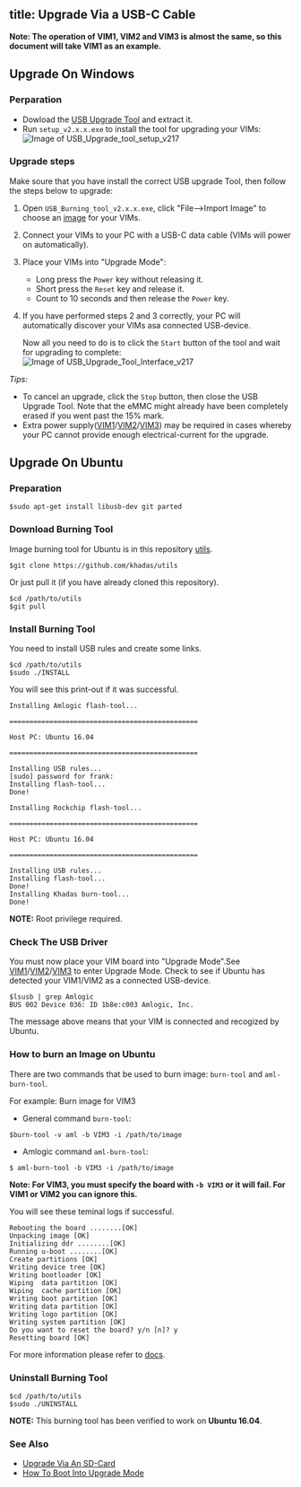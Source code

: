 title: Upgrade Via a USB-C Cable
---

**Note: The operation of VIM1, VIM2 and VIM3 is almost the same, so this document will take VIM1 as an example.**

## Upgrade On Windows
### Perparation
* Dowload the [USB Upgrade Tool](https://dl.khadas.com/Tools/USB_Burning_Tool_v2.2.0.zip) and extract it.
* Run `setup_v2.x.x.exe` to install the tool for upgrading your VIMs:
	![Image of USB_Upgrade_tool_setup_v217](/images/vim1/usb_upgrade_tool_setup_v217.png)

### Upgrade steps
Make soure that you have install the correct USB upgrade Tool, then follow the steps below to upgrade:

1. Open `USB_Burning_tool_v2.x.x.exe`, click "File-->Import Image" to choose an [image](https://dl.khadas.com/Firmware/) for your VIMs.
2. Connect your VIMs to your PC with a USB-C data cable (VIMs will power on automatically).
3. Place your VIMs into "Upgrade Mode":
	* Long press the `Power` key without releasing it.
	* Short press the `Reset` key and release it.
	* Count to 10 seconds and then release the `Power` key.
4. If you have performed steps 2 and 3 correctly, your PC will automatically discover your VIMs asa connected USB-device.

	Now all you need to do is to click the `Start` button of the tool and wait for upgrading to complete:
	![Image of USB_Upgrade_Tool_Interface_v217](/images/vim1/usb_upgrade_tool_interface_v217_en.png)

*Tips:*

* To cancel an upgrade, click the `Stop` button, then close the USB Upgrade Tool. Note that the eMMC might already have been completely erased if you went past the 15% mark.
* Extra power supply([VIM1](/vim1/ExtraPowerInput.html)/[VIM2](/vim2/ExtraPowerInput.html)/[VIM3](/vim3/ExtraPowerInput.html)) may be required in cases whereby your PC cannot provide enough electrical-current for the upgrade.

## Upgrade On Ubuntu
### Preparation
```
$sudo apt-get install libusb-dev git parted
```
### Download Burning Tool
Image burning tool for Ubuntu is in this repository [utils](https://github.com/khadas/utils).
```
$git clone https://github.com/khadas/utils
```
Or just pull it (if you have already cloned this repository).
```
$cd /path/to/utils
$git pull
```
### Install Burning Tool
You need to install USB rules and create some links.
```
$cd /path/to/utils
$sudo ./INSTALL
```
You will see this print-out if it was successful.
```
Installing Amlogic flash-tool...

===============================================

Host PC: Ubuntu 16.04

===============================================

Installing USB rules...
[sudo] password for frank:
Installing flash-tool...
Done!

Installing Rockchip flash-tool...

===============================================

Host PC: Ubuntu 16.04

===============================================

Installing USB rules...
Installing flash-tool...
Done!
Installing Khadas burn-tool...
Done!
```
**NOTE:** Root privilege required.

### Check The USB Driver
You must now place your VIM board into "Upgrade Mode".See [VIM1](/vim1/HowtoBootIntoUpgradeMode.html)/[VIM2](/vim2/HowtoBootIntoUpgradeMode.html)/[VIM3](/vim3/HowtoBootIntoUpgradeMode.html) to enter Upgrade Mode.
Check to see if Ubuntu has detected your VIM1/VIM2 as a connected USB-device.
```
$lsusb | grep Amlogic
BUS 002 Device 036: ID 1b8e:c003 Amlogic, Inc.
```
The message above means that your VIM is connected and recogized by Ubuntu.

### How to burn an Image on Ubuntu
There are two commands that be used to burn image: `burn-tool` and `aml-burn-tool`.

For example: Burn image for VIM3

* General command `burn-tool`:

```
$burn-tool -v aml -b VIM3 -i /path/to/image
```

* Amlogic command `aml-burn-tool`:

```
$ aml-burn-tool -b VIM3 -i /path/to/image
```

**Note: For VIM3, you must specify the board with `-b VIM3` or it will fail. For VIM1 or VIM2 you can ignore this.**

You will see these teminal logs if successful.
```
Rebooting the board ........[OK]
Unpacking image [OK]
Initializing ddr ........[OK]
Running u-boot ........[OK]
Create partitions [OK]
Writing device tree [OK]
Writing bootloader [OK]
Wiping  data partition [OK]
Wiping  cache partition [OK]
Writing boot partition [OK]
Writing data partition [OK]
Writing logo partition [OK]
Writing system partition [OK]
Do you want to reset the board? y/n [n]? y
Resetting board [OK]

```
For more information please refer to [docs](https://github.com/khadas/utils/tree/master/aml-flash-tool/docs).

### Uninstall Burning Tool
```
$cd /path/to/utils
$sudo ./UNINSTALL
```

**NOTE:** This burning tool has been verified to work on **Ubuntu 16.04**.

### See Also
* [Upgrade Via An SD-Card](/vim1/UpgradeViaTFBurningCard.html)
* [How To Boot Into Upgrade Mode](/vim1/HowtoBootIntoUpgradeMode.html)


